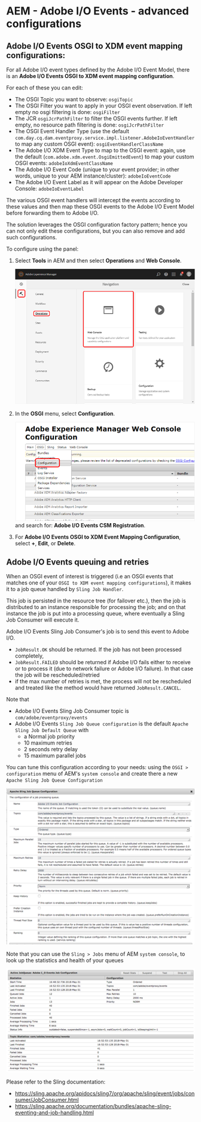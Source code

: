 # AEM - Adobe I/O Events - advanced configurations

## Adobe I/O Events OSGI to XDM event mapping configurations:

For all Adobe I/O event types defined by the Adobe I/O Event Model, there is an **Adobe I/O Events OSGI to XDM event mapping configuration**.

For each of these you can edit:

* The OSGI Topic you want to observe: `osgiTopic`
* The OSGI Filter you want to apply in your OSGI event observation. If left empty no osgi filtering is done: `osgiFilter`
* The JCR `osgiJcrPathFilter` to filter the OSGI events further. If left empty, no resource path filtering is done: `osgiJcrPathFilter`
* The OSGI Event Handler Type (use the default `com.day.cq.dam.eventproxy.service.impl.listener.AdobeIoEventHandler` to map any custom OSGI event): `osgiEventHandlerClassName`
* The Adobe I/O XDM Event Type to map to the OSGI event: again, use the default (`com.adobe.xdm.event.OsgiEmittedEvent`) to map your custom OSGI events: `adobeIoXdmEventClassName`
* The Adobe I/O Event Code (unique to your event provider; in other words, unique to your AEM instance/cluster): `adobeIoEventCode`
* The Adobe I/O Event Label as it will appear on the Adobe Developer Console: `adobeIoEventLabel`

The various OSGI event handlers will intercept the events according to these values and then map these OSGI events to the Adobe I/O Event Model before forwarding them to Adobe I/O.

The solution leverages the OSGI configuration factory pattern; hence you can not only edit these configurations, but you can also remove and add such configurations.

To configure using the panel:

1. Select **Tools** in AEM and then select **Operations** and **Web Console**.

      ![Web Console navigation UI](../../img/events_aem_31.png "Web Console navigation UI")

2. In the **OSGI** menu, select **Configuration**.

      ![OSGI configuration](../../img/events_aem_32.png "OSGI configuration")  
      and search for: **Adobe I/O Events CSM Registration**.

3. For **Adobe I/O Events OSGI to XDM Event Mapping Configuration**, select **+**, **Edit**, or **Delete**.

## Adobe I/O Events queuing and retries

When an OSGI event of interest is triggered (i.e an OSGI events that matches one of your `OSGI to XDM event mapping configurations`), it makes it to a job queue handled by `Sling Job Handler`.

This job is persisted in the resource tree (for failover etc.), then the job is distributed to an instance responsible for processing the job; and on that instance the job is put into a processing queue, where eventually a Sling Job Consumer will execute it.

Adobe I/O Events Sling Job Consumer's job is to send this event to Adobe I/O.
* `JobResult.OK` should be returned. If the job has not been processed completely,
* `JobResult.FAILED` should be returned if Adobe I/O fails either to receive or to process it (due to network failure or Adobe I/O failure).
In that case the job will be rescheduled/retried   
* if the max number of retries is met, the process will not be rescheduled and treated like the method would have returned `JobResult.CANCEL`.

Note that
* Adobe I/O Events Sling Job Consumer topic is `com/adobe/eventproxy/events`
* Adobe I/O Events `Sling Job Queue configuration` is the default `Apache Sling Job Default Queue` with
  * a Normal job priority
  * 10 maximum retries
  * 2 seconds retry delay
  * 15 maximum parallel jobs


You can tune this configuration according to your needs: using the `OSGI > configuration` menu of AEM's `system console`
and create there a new `Apache Sling Job Queue Configuration`


  ![Apache Sling Job Queue Configuration UI](../../img/events_aem_job-config.png "Apache Sling Job Queue Configuration UI")

Note that you can use the `Sling > Jobs`  menu of AEM `system console`,
to look up the statistics and health of your queues

 ![Apache Sling Job UI](../../img/events_aem_job-stat.png "Apache Sling Job UI")


Please refer to the Sling documentation:
* https://sling.apache.org/apidocs/sling7/org/apache/sling/event/jobs/consumer/JobConsumer.html
* https://sling.apache.org/documentation/bundles/apache-sling-eventing-and-job-handling.html
